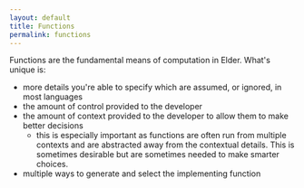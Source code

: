 ```yaml
---
layout: default
title: Functions
permalink: functions
---
```


Functions are the fundamental means of computation in Elder. What's unique is:
* more details you're able to specify which are assumed, or ignored, in most languages
* the amount of control provided to the developer
* the amount of context provided to the developer to allow them to make better decisions
  * this is especially important as functions are often run from multiple contexts and are abstracted away from the contextual details. This is sometimes desirable but are sometimes needed to make smarter choices.
* multiple ways to generate and select the implementing function

